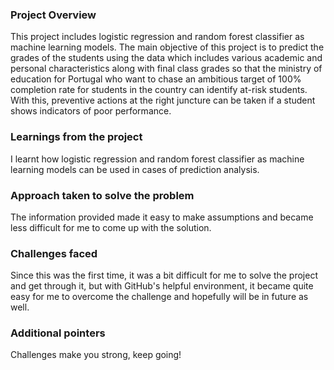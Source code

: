 ### Project Overview

 This project includes logistic regression and random forest classifier as machine learning models. The main objective of this project is to predict the grades of the students using the data which includes various academic and personal characteristics along with final class grades so that the ministry of education for Portugal who want to chase an ambitious target of 100% completion rate for students in the country can identify at-risk students. With this, preventive actions at the right juncture can be taken if a student shows indicators of poor performance. 


### Learnings from the project

 I learnt how logistic regression and random forest classifier as machine learning models can be used in cases of prediction analysis.


### Approach taken to solve the problem

 The information provided made it easy to make assumptions and became less difficult for me to come up with the solution.


### Challenges faced

 Since this was the first time, it was a bit difficult for me to solve the project and get through it, but with GitHub's helpful environment, it became quite easy for me to overcome the challenge and hopefully will be in future as well.


### Additional pointers

 Challenges make you strong, keep going!


